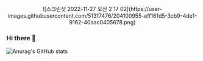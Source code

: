 <p align="center">
![스크린샷 2022-11-27 오전 2 17 02](https://user-images.githubusercontent.com/51317476/204100955-eff161d5-3cb9-4de1-9162-40aac0405678.png)
</p>



### Hi there 👋
![Anurag's GitHub stats](https://github-readme-stats.vercel.app/api?username=jjmin9797&show_icons=true&theme=dark)
<!--
**jjmin9797/jjmin9797** is a ✨ _special_ ✨ repository because its `README.md` (this file) appears on your GitHub profile.

Here are some ideas to get you started:
![Anurag's GitHub stats](https://github-readme-stats.vercel.app/api?username=jjmin9797&show_icons=true&theme=dark)

- 🔭 I’m currently working on ...
- 🌱 I’m currently learning ...
- 👯 I’m looking to collaborate on ...
- 🤔 I’m looking for help with ...
- 💬 Ask me about ...
- 📫 How to reach me: ...
- 😄 Pronouns: ...
- ⚡ Fun fact: ...
-->
